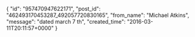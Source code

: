  {
   "id": "957470947622171",
   "post_id": "462493170453287_492057720830165",
   "from_name": "Michael Atkins",
   "message": "dated march 7 th",
   "created_time": "2016-03-11T20:11:57+0000"
 }
